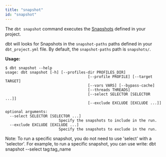 ```yaml
---
title: "snapshot"
id: "snapshot"
---
```


The `dbt snapshot` command executes the [Snapshots](snapshots) defined in your project.

dbt will looks for Snapshots in the `snapshot-paths` paths defined in your `dbt_project.yml` file. By default, the `snapshot-paths` path is `snapshots/`.

**Usage:**
```
$ dbt snapshot --help
usage: dbt snapshot [-h] [--profiles-dir PROFILES_DIR]
                                     [--profile PROFILE] [--target TARGET]
                                     [--vars VARS] [--bypass-cache]
                                     [--threads THREADS]
                                     [--select SELECTOR [SELECTOR ...]]
                                     [--exclude EXCLUDE [EXCLUDE ...]]

optional arguments:
  --select SELECTOR [SELECTOR ...]
                        Specify the snapshots to include in the run.
  --exclude EXCLUDE [EXCLUDE ...]
                        Specify the snapshots to exclude in the run.
```

Note: To run a specific snapshot, you do not need to use 'select' with a 'selector'. For example, to run a specific snapshot, you can use write: dbt snapshot --select tag:tag_name
